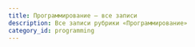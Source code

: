 ```yaml
---
title: Программирование — все записи
description: Все записи рубрики «Программирование»
category_id: programming
---
```

